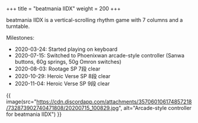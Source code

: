 +++
title = "beatmania IIDX"
weight = 200
+++

beatmania IIDX is a vertical-scrolling rhythm game with 7 columns and a turntable.

Milestones:
- 2020-03-24: Started playing on keyboard
- 2020-07-15: Switched to Phoenixwan arcade-style controller (Sanwa buttons, 60g springs, 50g Omron switches)
- 2020-08-03: Rootage SP 7段 clear
- 2020-10-29: Heroic Verse SP 8段 clear
- 2020-11-04: Heroic Verse SP 9段 clear

{{ image(src="https://cdn.discordapp.com/attachments/357060106174857218/732873902740471808/20200715_100829.jpg", alt="Arcade-style controller for beatmania IIDX") }}
